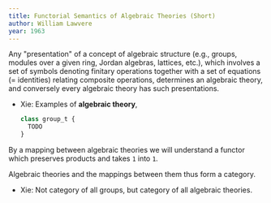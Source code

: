 ```yaml
---
title: Functorial Semantics of Algebraic Theories (Short)
author: William Lawvere
year: 1963
---
```


Any "presentation" of a concept of algebraic structure
(e.g., groups, modules over a given ring, Jordan algebras, lattices, etc.),
which involves a set of symbols denoting finitary operations
together with a set of equations (= identities) relating composite operations,
determines an algebraic theory, and conversely every algebraic theory has such presentations.

- Xie:
  Examples of **algebraic theory**,

  ``` js
  class group_t {
    TODO
  }
  ```

By a mapping between algebraic theories we will understand a functor
which preserves products and takes `1` into `1`.

Algebraic theories and the mappings between them thus form a category.

- Xie: Not category of all groups, but category of all algebraic theories.
